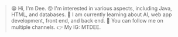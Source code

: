 >😁 Hi, I'm Dee.
>😝 I'm interested in various aspects, including Java, HTML, and databases.
>🧠 I am currently learning about AI, web app development, front end, and back end.
>🫵 You can follow me on multiple channels.
>👉 My IG: MTDEE.

<!---
MTDEE/MTDEE is a ✨ special ✨ repository because its `README.md` (this file) appears on your GitHub profile.
You can click the Preview link to take a look at your changes.
--->
